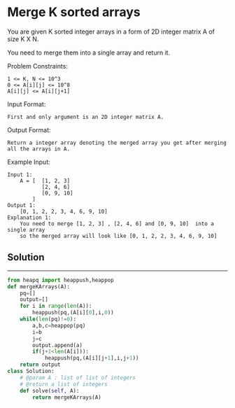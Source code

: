 <h1>Merge K sorted arrays</h1>

<p>
You are given K sorted integer arrays in a form of 2D integer matrix A of size K X N.

You need to merge them into a single array and return it.

Problem Constraints:

    1 <= K, N <= 10^3
    0 <= A[i][j] <= 10^8
    A[i][j] <= A[i][j+1]

Input Format:

    First and only argument is an 2D integer matrix A.
    
Output Format:

    Return a integer array denoting the merged array you get after merging all the arrays in A.
Example Input:

    Input 1:
        A = [  [1, 2, 3]
               [2, 4, 6]
               [0, 9, 10]
            ]
    Output 1:
        [0, 1, 2, 2, 3, 4, 6, 9, 10]
    Explanation 1:
        You need to merge [1, 2, 3] , [2, 4, 6] and [0, 9, 10]  into a single array
        so the merged array will look like [0, 1, 2, 2, 3, 4, 6, 9, 10]
</p>

<h2>Solution</h2>

***

```python
from heapq import heappush,heappop
def mergeKArrays(A):
    pq=[]
    output=[]
    for i in range(len(A)):
        heappush(pq,(A[i][0],i,0))
    while(len(pq)!=0):
        a,b,c=heappop(pq)
        i=b
        j=c
        output.append(a)
        if(j+1<len(A[i])):
            heappush(pq,(A[i][j+1],i,j+1))
    return output
class Solution:
    # @param A : list of list of integers
    # @return a list of integers
    def solve(self, A):
        return mergeKArrays(A)
```
